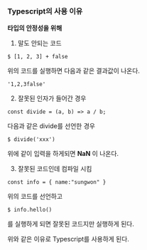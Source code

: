 ### Typescript의 사용 이유
**타입의 안정성을 위해**

1. 말도 안되는 코드
```JS
$ [1, 2, 3] + false
```
위의 코드를 실행하면 다음과 같은 결과값이 나온다.

```
'1,2,3false'
```

2. 잘못된 인자가 들어간 경우
```JS
const divide = (a, b) => a / b;
```
다음과 같은 divide를 선언한 경우
```
$ divide('xxx')
```
위에 같이 입력을 하게되면 **NaN** 이 나온다.

3. 잘못된 코드인데 컴파일 시킴
```JS
const info = { name:"sungwon" }
```
위의 코드를 선언하고
```
$ info.hello()
````
를 실행하게 되면 잘못된 코드지만 실행하게 된다.

위와 같은 이유로 Typescript를 사용하게 된다.
